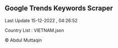 

## Google Trends Keywords Scraper 
 
Last Update 15-12-2022 , 04:26:52

Country List :
VIETNAM.json



© Abdul Muttaqin 
